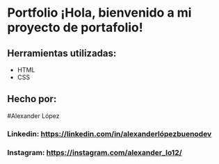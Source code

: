 # Portfolio ¡Hola, bienvenido a mi proyecto de portafolio!

## Herramientas utilizadas:

* HTML
* CSS
  
## Hecho por:

#Alexander López

### Linkedin: https://linkedin.com/in/alexanderlópezbuenodev
### Instagram: https://instagram.com/alexander_lo12/
